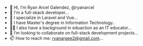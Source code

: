- 👋 Hi, I’m Ryan Arcel Galendez, @ryanarcel 
- 👀 I'm a full-skack developer...
- 🌱 I specialize in Laravel and Vue...
- 🦉 I have Master's degree in Information Technology..
- 👨‍🏫 I also have a background in eduaction as an IT educator...
- 💞️ I’m looking to collaborate on full-stack development projects...
- 📫 How to reach me: ryanargee2@gmail.com...

<!---
ryanarcel/ryanarcel is a ✨ special ✨ repository because its `README.md` (this file) appears on your GitHub profile.
You can click the Preview link to take a look at your changes.
--->
